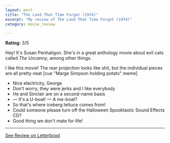 ```yaml
---
layout: post
title: "The Land That Time Forgot (1974)"
excerpt: "My review of The Land That Time Forgot (1974)"
category: movie_review

---
```


**Rating:** 3/5

Hey! It's Susan Penhaligon. She's in a great anthology movie about evil cats called <i>The Uncanny</i>, among other things.

I like this movie! The rear projection looks like shit, but the individual pieces are all pretty neat [cue "Marge Simpson holding potato" meme]

* Nice electricity, George
* Don't worry, they were jerks and I like everybody
* He and Sinclair are on a second-name basis
* — It's a U-boat! — A me-boat?
* So that's where iceberg lettuce comes from!
* Could someone please turn off the Halloween Spooktastic Sound Effects CD?
* Good thing we don't mate for life!

<hr>

[See Review on Letterboxd](https://boxd.it/6oC95J)
